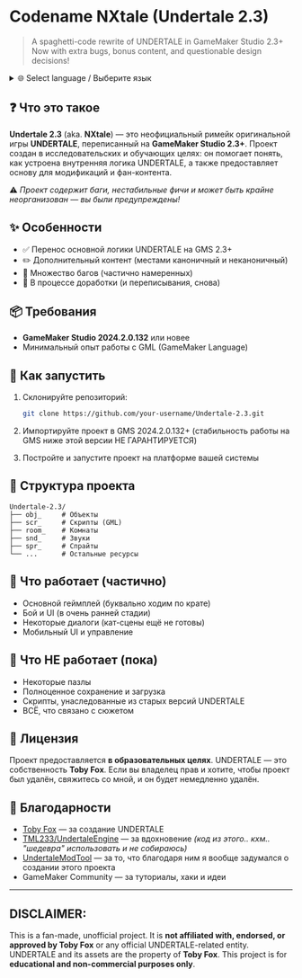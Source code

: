 # Codename NXtale (Undertale 2.3)

> A spaghetti-code rewrite of UNDERTALE in GameMaker Studio 2.3+
> Now with extra bugs, bonus content, and questionable design decisions!

<details>
<summary>🌐 Select language / Выберите язык</summary>

- 🇷🇺 [Русский (основной)](./README.md)
- 🇺🇸 [English](./README.en.md)

</details>


## ❓ Что это такое

**Undertale 2.3** (aka. **NXtale**) — это неофициальный римейк оригинальной игры **UNDERTALE**, переписанный на **GameMaker Studio 2.3+**. Проект создан в исследовательских и обучающих целях: он помогает понять, как устроена внутренняя логика UNDERTALE, а также предоставляет основу для модификаций и фан-контента.

⚠️ *Проект содержит баги, нестабильные фичи и может быть крайне неорганизован — вы были предупреждены!*

## ✨ Особенности

* ✅ Перенос основной логики UNDERTALE на GMS 2.3+
* ✏️ Дополнительный контент (местами каноничный и неканоничный)
* 🐞 Множество багов (частично намеренных)
* 🔧 В процессе доработки (и переписывания, снова)

## 📦 Требования

* **GameMaker Studio 2024.2.0.132** или новее
* Минимальный опыт работы с GML (GameMaker Language)

## 🚀 Как запустить

1. Склонируйте репозиторий:

   ```bash
   git clone https://github.com/your-username/Undertale-2.3.git
   ```
2. Импортируйте проект в GMS 2024.2.0.132+ (стабильность работы на GMS ниже этой версии НЕ ГАРАНТИРУЕТСЯ)
3. Постройте и запустите проект на платформе вашей системы

## 📁 Структура проекта

```
Undertale-2.3/
├── obj_     # Объекты
├── scr_     # Скрипты (GML)
├── room_    # Комнаты
├── snd_     # Звуки
├── spr_     # Спрайты
└── ...      # Остальные ресурсы
```

## 🔧 Что работает (частично)

* Основной геймплей (буквально ходим по крате)
* Бой и UI (в очень ранней стадии)
* Некоторые диалоги (кат-сцены ещё не готовы)
* Мобильный UI и управление

## 🧪 Что НЕ работает (пока)

* Некоторые пазлы
* Полноценное сохранение и загрузка
* Скрипты, унаследованные из старых версий UNDERTALE
* ВСЁ, что связано с сюжетом

## 📜 Лицензия

Проект предоставляется **в образовательных целях**. UNDERTALE — это собственность **Toby Fox**.
Если вы владелец прав и хотите, чтобы проект был удалён, свяжитесь со мной, и он будет немедленно удалён.

## 🤝 Благодарности

* [Toby Fox](https://tobyfox.bandcamp.com/) — за создание UNDERTALE
* [TML233/UndertaleEngine](https://github.com/TML233/UndertaleEngine) — за вдохновение _(код из этого.. кхм.. "шедевра" использовать и не собираюсь)_
* [UndertaleModTool](https://github.com/UnderminersTeam/UndertaleModTool) — за то, что благодаря ним я вообще задумался о создании этого проекта
* GameMaker Community — за туториалы, хаки и идеи

---

## DISCLAIMER:

This is a fan-made, unofficial project. It is **not affiliated with, endorsed, or approved by Toby Fox** or any official UNDERTALE-related entity. UNDERTALE and its assets are the property of **Toby Fox**. This project is for **educational and non-commercial purposes only**.
